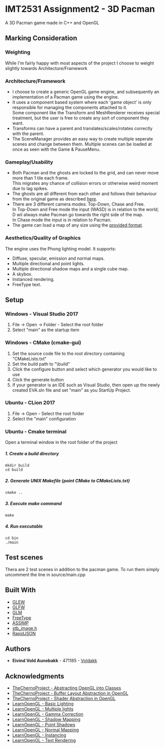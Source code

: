 # IMT2531 Assignment2 - 3D Pacman

A 3D Pacman game made in C++ and OpenGL

## Marking Consideration

### Weighting
While I'm fairly happy with most aspects of the project I choose to weight slightly towards Architecture/Framework

### Architecture/Framework
* I choose to create a generic OpenGL game engine, and subsequently an implementation of a Pacman game using the engine.  
* It uses a component based system where each 'game object' is only responsible for managing the components attached to it.  
Some component like the Transform and MeshRenderer receives special treatment, but the user is free to create any sort of component they want.
* Transforms can have a parent and translates/scales/rotates correctly with the parent.
* The SceneManager provides an easy way to create multiple seperate scenes and change between them. Multiple scenes can be loaded at once as seen with the Game & PauseMenu.

### Gameplay/Usability
* Both Pacman and the ghosts are locked to the grid, and can never move more than 1 tile each frame.   
  This migrates any chance of collision errors or otherwise weird moment due to lag spikes.
* The ghosts are all different from each other and follows their behaviour from the original game as described [here](http://gameinternals.com/post/2072558330/understanding-pac-man-ghost-behavior).
* There are 3 different camera modes: Top-Down, Chase and Free.  
 In Top-Down and Free mode the input (WASD) is in relation to the world; D wil always make Pacman go towards the right side of the map.   
 In Chase mode the input is in relation to Pacman.
* The game can load a map of any size using the [provided format](http://prod3.imt.hig.no/Voldakk/IMT2531-Assignment2/blob/master/assets/levels/format.md).

### Aesthetics/Quality of Graphics
The engine uses the Phong lighting model. It supports: 
* Diffuse, specular, emission and normal maps.
* Multiple directional and point lights.
* Multiple directional shadow maps and a single cube map.
* A skybox.
* Instanced rendering.
* FreeType text.

## Setup

### Windows - Visual Studio 2017
1. File -> Open -> Folder - Select the root folder
2. Select "main" as the startup item

### Windows - CMake (cmake-gui)
1. Set the source code file to the root directory containing "CMakeLists.txt"
2. Set the build path to "\build\"
3. Click the configure button and select which generator you would like to use
4. Click the generate button
5. If your generator is an IDE such as Visual Studio, then open up the newly created EVA.sln file and set "main" as you StartUp Project.

### Ubuntu - CLion 2017
1. File -> Open - Select the root folder
2. Select the "main" configuration

### Ubuntu - Cmake terminal
Open a terminal window in the root folder of the project

##### 1. Create a build directory
```
mkdir build
cd build
```
##### 2. Generate UNIX Makefile (point CMake to CMakeLists.txt)
```
cmake ..
```
##### 3. Execute make command
```
make
```
##### 4. Run executable
```
cd bin
./main
```
## Test scenes

Thera are 2 test scenes in addition to the pacman game.
To run them simply uncomment the line in source/main.cpp

## Built With

* [GLEW](http://glew.sourceforge.net/)
* [GLFW](http://www.glfw.org/)
* [GLM](https://glm.g-truc.net/0.9.8/index.html)
* [FreeType](https://www.freetype.org/)
* [ASSIMP](http://assimp.org/)
* [stb_image.h](https://github.com/nothings/stb/blob/master/stb_image.h)
* [RapidJSON](https://github.com/Tencent/rapidjson)

## Authors

* **Eivind Vold Aunebakk** - 471185 - [Voldakk](https://github.com/Voldakk)

## Acknowledgments

* [TheChernoProject - Abstracting OpenGL into Classes](https://www.youtube.com/watch?v=bTHqmzjm2UI)
* [TheChernoProject - Buffer Layout Abstraction in OpenGL](https://www.youtube.com/watch?v=oD1dvfbyf6A)
* [TheChernoProject - Shader Abstraction in OpenGL](https://www.youtube.com/watch?v=gDtHL6hy9R8)
* [LearnOpenGL - Basic Lighting](https://learnopengl.com/Lighting/Basic-Lighting)
* [LearnOpenGL - Multiple lights](https://learnopengl.com/Lighting/Multiple-lights)
* [LearnOpenGL - Gamma Correction](https://learnopengl.com/Advanced-Lighting/Gamma-Correction)
* [LearnOpenGL - Shadow Mapping](https://learnopengl.com/Advanced-Lighting/Shadows/Shadow-Mapping)
* [LearnOpenGL - Point Shadows](https://learnopengl.com/Advanced-Lighting/Shadows/Point-Shadows)
* [LearnOpenGL - Normal Mapping](https://learnopengl.com/Advanced-Lighting/Normal-Mapping)
* [LearnOpenGL - Instancing](https://learnopengl.com/Advanced-OpenGL/Instancing)
* [LearnOpenGL - Text Rendering](https://learnopengl.com/In-Practice/Text-Rendering)